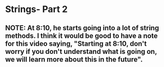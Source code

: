 # Strings- Part 2
## **NOTE:** At 8:10, he starts going into a lot of string methods. I think it would be good to have a note for this video saying, "Starting at 8:10, don't worry if you don't understand what is going on, we will learn more about this in the future".